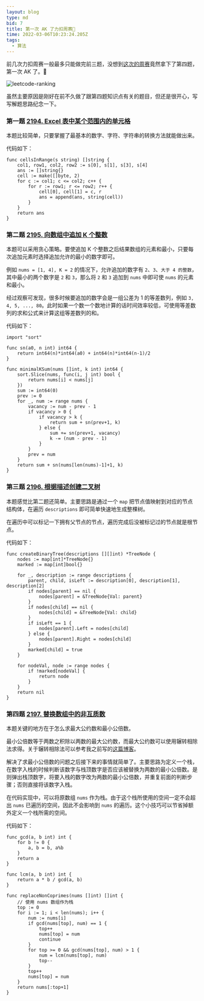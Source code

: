 ```yaml
---
layout: blog
type: md
bid: 7
title: 第一次 AK 了力扣周赛🎉
time: 2022-03-06T10:23:24.205Z
tags:
  - 算法
---
```


前几次力扣周赛一般最多只能做完前三题，没想到[这次的周赛](https://leetcode-cn.com/contest/weekly-contest-283/)竟然拿下了第四题，第一次 AK 了。🥳

![leetcode-ranking](/images/blog/7/leetcode-ranking.webp)

虽然主要原因是刚好在前不久做了跟第四题知识点有关的题目，但还是很开心，写写解题思路纪念一下。

### 第一题 [2194. Excel 表中某个范围内的单元格](https://leetcode-cn.com/problems/cells-in-a-range-on-an-excel-sheet/)

本题比较简单，只要掌握了最基本的数字、字符、字符串的转换方法就能做出来。

代码如下：

```golang
func cellsInRange(s string) []string {
	col1, row1, col2, row2 := s[0], s[1], s[3], s[4]
	ans := []string{}
	cell := make([]byte, 2)
	for c := col1; c <= col2; c++ {
		for r := row1; r <= row2; r++ {
			cell[0], cell[1] = c, r
			ans = append(ans, string(cell))
		}
	}
	return ans
}
```

### 第二题 [2195. 向数组中追加 K 个整数](https://leetcode-cn.com/problems/append-k-integers-with-minimal-sum/)

本题可以采用贪心策略。要使追加 K 个整数之后结果数组的元素和最小，只要每次追加元素时选择追加允许的最小的数字即可。

例如 `nums = [1, 4], K = 2` 的情况下，允许追加的数字有 `2`、`3`、`大于 4 的整数`，其中最小的两个数字是 `2` 和 `3`，那么将 `2` 和 `3` 追加到 `nums` 中即可使 `nums` 的元素和最小。

经过观察可发现，很多时候要追加的数字会是一组公差为 1 的等差数列，例如 `3, 4, 5, ..., 80`。此时如果一个数一个数地计算的话时间效率较低，可使用等差数列的求和公式来计算这组等差数列的和。

代码如下：

```golang
import "sort"

func sn(a0, n int) int64 {
	return int64(n)*int64(a0) + int64(n)*int64(n-1)/2
}

func minimalKSum(nums []int, k int) int64 {
	sort.Slice(nums, func(i, j int) bool {
		return nums[i] < nums[j]
	})
	sum := int64(0)
	prev := 0
	for _, num := range nums {
		vacancy := num - prev - 1
		if vacancy > 0 {
			if vacancy > k {
				return sum + sn(prev+1, k)
			} else {
				sum += sn(prev+1, vacancy)
				k -= (num - prev - 1)
			}
		}
		prev = num
	}
	return sum + sn(nums[len(nums)-1]+1, k)
}
```

### 第三题 [2196. 根据描述创建二叉树](https://leetcode-cn.com/problems/create-binary-tree-from-descriptions/)

本题感觉比第二题还简单。主要思路是通过一个 `map` 把节点值映射到对应的节点结构体，在遍历 `descriptions` 即可简单快速地生成整棵树。

在遍历中可以标记一下拥有父节点的节点，遍历完成后没被标记过的节点就是根节点。

代码如下：

```golang
func createBinaryTree(descriptions [][]int) *TreeNode {
	nodes := map[int]*TreeNode{}
	marked := map[int]bool{}

	for _, description := range descriptions {
		parent, child, isLeft := description[0], description[1], description[2]
		if nodes[parent] == nil {
			nodes[parent] = &TreeNode{Val: parent}
		}
		if nodes[child] == nil {
			nodes[child] = &TreeNode{Val: child}
		}
		if isLeft == 1 {
			nodes[parent].Left = nodes[child]
		} else {
			nodes[parent].Right = nodes[child]
		}
		marked[child] = true
	}

	for nodeVal, node := range nodes {
		if !marked[nodeVal] {
			return node
		}
	}
	return nil
}
```

### 第四题 [2197. 替换数组中的非互质数](https://leetcode-cn.com/problems/replace-non-coprime-numbers-in-array/)

本题关键的地方在于怎么求最大公约数和最小公倍数。

最小公倍数等于两数之积除以两数的最大公约数，而最大公约数可以使用辗转相除法求得。关于辗转相除法可以参考我之前写的[这篇博客](/blog/6)。

解决了求最小公倍数的问题之后接下来的事情就简单了。主要思路为定义一个栈，在数字入栈的时候判断该数字与栈顶数字是否应该被替换为两数的最小公倍数。是则弹出栈顶数字，将要入栈的数字改为两数的最小公倍数，并重复前面的判断步骤；否则直接将该数字入栈。

在代码实现中，可以将原数组 `nums` 作为栈。由于这个栈所使用的空间一定不会超出 `nums` 已遍历的空间，因此不会影响到 `nums` 的遍历。这个小技巧可以节省掉额外定义一个栈所需的空间。

代码如下：

```golang
func gcd(a, b int) int {
	for b != 0 {
		a, b = b, a%b
	}
	return a
}

func lcm(a, b int) int {
	return a * b / gcd(a, b)
}

func replaceNonCoprimes(nums []int) []int {
	// 使用 nums 数组作为栈
	top := 0
	for i := 1; i < len(nums); i++ {
		num := nums[i]
		if gcd(nums[top], num) == 1 {
			top++
			nums[top] = num
			continue
		}
		for top >= 0 && gcd(nums[top], num) > 1 {
			num = lcm(nums[top], num)
			top--
		}
		top++
		nums[top] = num
	}
	return nums[:top+1]
}
```
